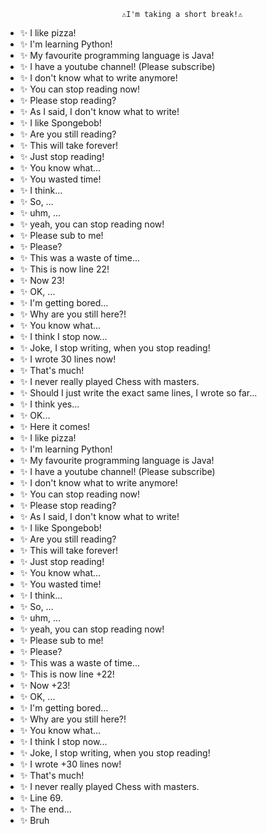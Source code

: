                               ⚠️I'm taking a short break!⚠️
- ✨ I like pizza!
- ✨ I'm learning Python!
- ✨ My favourite programming language is Java!
- ✨ I have a youtube channel! (Please subscribe)
- ✨ I don't know what to write anymore!
- ✨ You can stop reading now!
- ✨ Please stop reading?
- ✨ As I said, I don't know what to write!
- ✨ I like Spongebob!
- ✨ Are you still reading?
- ✨ This will take forever!
- ✨ Just stop reading!
- ✨ You know what...
- ✨ You wasted time!
- ✨ I think...
- ✨ So, ...
- ✨ uhm, ...
- ✨ yeah, you can stop reading now!
- ✨ Please sub to me!
- ✨ Please?
- ✨ This was a waste of time...
- ✨ This is now line 22!
- ✨ Now 23!
- ✨ OK, ...
- ✨ I'm getting bored...
- ✨ Why are you still here?!
- ✨ You know what...
- ✨ I think I stop now...
- ✨ Joke, I stop writing, when you stop reading!
- ✨ I wrote 30 lines now!
- ✨ That's much!
- ✨ I never really played Chess with masters.
- ✨ Should I just write the exact same lines, I wrote so far...
- ✨ I think yes...
- ✨ OK...
- ✨ Here it comes!
- ✨ I like pizza!
- ✨ I'm learning Python!
- ✨ My favourite programming language is Java!
- ✨ I have a youtube channel! (Please subscribe)
- ✨ I don't know what to write anymore!
- ✨ You can stop reading now!
- ✨ Please stop reading?
- ✨ As I said, I don't know what to write!
- ✨ I like Spongebob!
- ✨ Are you still reading?
- ✨ This will take forever!
- ✨ Just stop reading!
- ✨ You know what...
- ✨ You wasted time!
- ✨ I think...
- ✨ So, ...
- ✨ uhm, ...
- ✨ yeah, you can stop reading now!
- ✨ Please sub to me!
- ✨ Please?
- ✨ This was a waste of time...
- ✨ This is now line +22!
- ✨ Now +23!
- ✨ OK, ...
- ✨ I'm getting bored...
- ✨ Why are you still here?!
- ✨ You know what...
- ✨ I think I stop now...
- ✨ Joke, I stop writing, when you stop reading!
- ✨ I wrote +30 lines now!
- ✨ That's much!
- ✨ I never really played Chess with masters.
- ✨ Line 69.
- ✨ The end...
- ✨ Bruh

<!---
TheM4x3R/TheM4x3R is a ✨ special ✨ repository because its `README.md` (this file) appears on your GitHub profile.
You can click the Preview link to take a look at your changes.
--->
